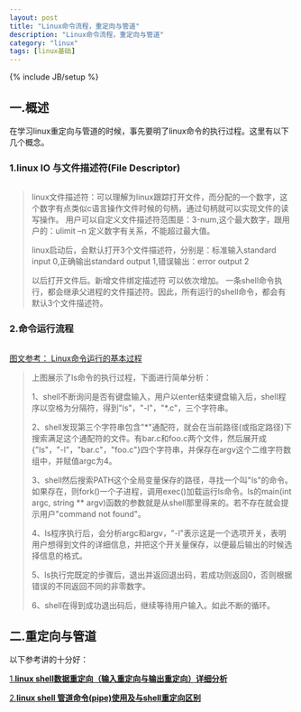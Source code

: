 ```yaml
---
layout: post
title: "Linux命令流程，重定向与管道"
description: "Linux命令流程，重定向与管道"
category: "linux"
tags: [linux基础]
---
```

{% include JB/setup %}

<h2>一.概述</h2>

<p>在学习linux重定向与管道的时候，事先要明了linux命令的执行过程。这里有以下几个概念。</p>

<h3>1.linux IO 与文件描述符(File Descriptor)</h3>

<p><img src="http://img.ddvip.com/2013_0912/16291378923988.jpg" alt="" /></p>

<blockquote>
  <p>linux文件描述符：可以理解为linux跟踪打开文件，而分配的一个数字，这个数字有点类似c语言操作文件时候的句柄，通过句柄就可以实现文件的读写操作。 用户可以自定义文件描述符范围是：3-num,这个最大数字，跟用户的：ulimit –n 定义数字有关系，不能超过最大值。</p>
  
  <p>linux启动后，会默认打开3个文件描述符，分别是：标准输入standard input 0,正确输出standard output 1,错误输出：error output 2</p>
  
  <p>以后打开文件后。新增文件绑定描述符 可以依次增加。 一条shell命令执行，都会继承父进程的文件描述符。因此，所有运行的shell命令，都会有默认3个文件描述符。</p>
</blockquote>

<!--more-->

<h3>2.命令运行流程</h3>

<p><img src="http://img.blog.csdn.net/20140329135415640?watermark/2/text/aHR0cDovL2Jsb2cuY3Nkbi5uZXQvaGp4NTIwMA==/font/5a6L5L2T/fontsize/400/fill/I0JBQkFCMA==/dissolve/70/gravity/SouthEast" alt="" /></p>

<p><a href="http://blog.csdn.net/hjx5200/article/details/22487683">图文参考： Linux命令运行的基本过程</a></p>

<blockquote>
  <p>上图展示了ls命令的执行过程，下面进行简单分析：</p>
  
  <p>1、shell不断询问是否有键盘输入，用户以enter结束键盘输入后，shell程序以空格为分隔符，得到"ls"，"-l"，"*.c"，三个字符串。</p>
  
  <p>2、shell发现第三个字符串包含"*"通配符，就会在当前路径(或指定路径)下搜索满足这个通配符的文件。有bar.c和foo.c两个文件，然后展开成{"ls"，"-l"，"bar.c"，"foo.c"}四个字符串，并保存在argv这个二维字符数组中，并赋值argc为4。</p>
  
  <p>3、shell然后搜索PATH这个全局变量保存的路径，寻找一个叫"ls"的命令。如果存在，则fork()一个子进程，调用exec()加载运行ls命令。ls的main(int argc, string ** argv)函数的参数就是从shell那里得来的。若不存在就会提示用户"command not found"。</p>
  
  <p>4、ls程序执行后，会分析argc和argv，"-l"表示这是一个选项开关，表明用户想得到文件的详细信息，并把这个开关量保存，以便最后输出的时候选择信息的格式。</p>
  
  <p>5、ls执行完既定的步骤后，退出并返回退出码，若成功则返回0，否则根据错误的不同返回不同的非零数字。</p>
  
  <p>6、shell在得到成功退出码后，继续等待用户输入。如此不断的循环。</p>
</blockquote>

<h2>二.重定向与管道</h2>

<p>以下参考讲的十分好：</p>

<p><a href="http://www.cnblogs.com/chengmo/archive/2010/10/20/1855805.html">1.<strong>linux shell数据重定向（输入重定向与输出重定向）详细分析</strong></a></p>

<p><a href="http://www.cnblogs.com/chengmo/archive/2010/10/21/1856577.html">2.<strong>linux shell 管道命令(pipe)使用及与shell重定向区别</strong></a></p>
